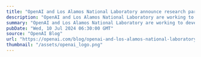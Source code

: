 ```yaml
---
title: "OpenAI and Los Alamos National Laboratory announce research partnership"
description: "OpenAI and Los Alamos National Laboratory are working to develop safety evaluations to assess and measure biological capabilities and risks associated with frontier models."
summary: "OpenAI and Los Alamos National Laboratory are working to develop safety evaluations to assess and measure biological capabilities and risks associated with frontier models."
pubDate: "Wed, 10 Jul 2024 06:30:00 GMT"
source: "OpenAI Blog"
url: "https://openai.com/blog/openai-and-los-alamos-national-laboratory-work-together"
thumbnail: "/assets/openai_logo.png"
---
```


